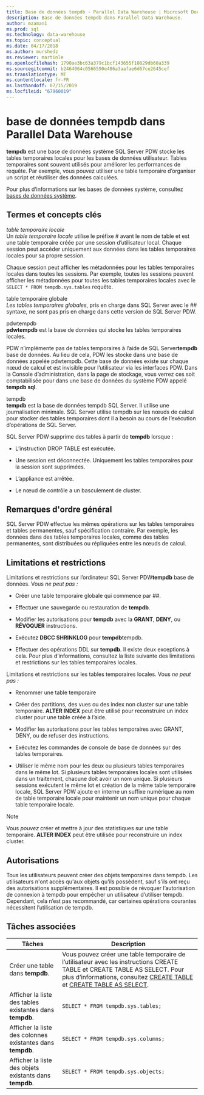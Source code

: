 ```yaml
---
title: Base de données tempdb - Parallel Data Warehouse | Microsoft Docs
description: Base de données tempdb dans Parallel Data Warehouse.
author: mzaman1
ms.prod: sql
ms.technology: data-warehouse
ms.topic: conceptual
ms.date: 04/17/2018
ms.author: murshedz
ms.reviewer: martinle
ms.openlocfilehash: 1790ae3bc63a379c1bcf143655f10829db60a339
ms.sourcegitcommit: b2464064c0566590e486a3aafae6d67ce2645cef
ms.translationtype: MT
ms.contentlocale: fr-FR
ms.lasthandoff: 07/15/2019
ms.locfileid: "67960019"
---
```

# <a name="tempdb-database-in-parallel-data-warehouse"></a>base de données tempdb dans Parallel Data Warehouse
**tempdb** est une base de données système SQL Server PDW stocke les tables temporaires locales pour les bases de données utilisateur. Tables temporaires sont souvent utilisés pour améliorer les performances de requête. Par exemple, vous pouvez utiliser une table temporaire d’organiser un script et réutiliser des données calculées.  
  
Pour plus d’informations sur les bases de données système, consultez [bases de données système](system-databases.md).  
  
## <a name="Basics"></a>Termes et concepts clés  
*table temporaire locale*  
Un *table temporaire locale* utilise le préfixe # avant le nom de table et est une table temporaire créée par une session d’utilisateur local. Chaque session peut accéder uniquement aux données dans les tables temporaires locales pour sa propre session.  
  
Chaque session peut afficher les métadonnées pour les tables temporaires locales dans toutes les sessions. Par exemple, toutes les sessions peuvent afficher les métadonnées pour toutes les tables temporaires locales avec le `SELECT * FROM tempdb.sys.tables` requête.  
  
table temporaire globale  
*Les tables temporaires globales*, pris en charge dans SQL Server avec le ## syntaxe, ne sont pas pris en charge dans cette version de SQL Server PDW.  
  
pdwtempdb  
**pdwtempdb** est la base de données qui stocke les tables temporaires locales.  
  
PDW n’implémente pas de tables temporaires à l’aide de SQL Server**tempdb** base de données. Au lieu de cela, PDW les stocke dans une base de données appelée pdwtempdb. Cette base de données existe sur chaque nœud de calcul et est invisible pour l’utilisateur via les interfaces PDW. Dans la Console d’administration, dans la page de stockage, vous verrez ces soit comptabilisée pour dans une base de données du système PDW appelé **tempdb sql**.  
  
tempdb  
**tempdb** est la base de données tempdb SQL Server. Il utilise une journalisation minimale. SQL Server utilise tempdb sur les nœuds de calcul pour stocker des tables temporaires dont il a besoin au cours de l’exécution d’opérations de SQL Server.  
  
SQL Server PDW supprime des tables à partir de **tempdb** lorsque :  
  
-   L’instruction DROP TABLE est exécutée.  
  
-   Une session est déconnectée. Uniquement les tables temporaires pour la session sont supprimées.  
  
-   L’appliance est arrêtée.  
  
-   Le nœud de contrôle a un basculement de cluster.  
  
## <a name="general-remarks"></a>Remarques d'ordre général  
SQL Server PDW effectue les mêmes opérations sur les tables temporaires et tables permanentes, sauf spécification contraire. Par exemple, les données dans des tables temporaires locales, comme des tables permanentes, sont distribuées ou répliquées entre les nœuds de calcul.  
  
## <a name="LimitationsRestrictions"></a>Limitations et restrictions  
Limitations et restrictions sur l’ordinateur SQL Server PDW**tempdb** base de données. Vous *ne peut pas :*  
  
-   Créer une table temporaire globale qui commence par ##.  
  
-   Effectuer une sauvegarde ou restauration de **tempdb**.  
  
-   Modifier les autorisations pour **tempdb** avec la **GRANT**, **DENY**, ou **RÉVOQUER** instructions.  
  
-   Exécutez **DBCC SHRINKLOG** pour **tempdb**tempdb.  
  
-   Effectuer des opérations DDL sur **tempdb**. Il existe deux exceptions à cela. Pour plus d’informations, consultez la liste suivante des limitations et restrictions sur les tables temporaires locales.  
  
Limitations et restrictions sur les tables temporaires locales. Vous *ne peut pas :*  
  
-   Renommer une table temporaire  
  
-   Créer des partitions, des vues ou des index non cluster sur une table temporaire. **ALTER INDEX** peut être utilisé pour reconstruire un index cluster pour une table créée à l’aide.  
  
-   Modifier les autorisations pour les tables temporaires avec GRANT, DENY, ou de refuser des instructions.  
  
-   Exécutez les commandes de console de base de données sur des tables temporaires.  
  
-   Utiliser le même nom pour les deux ou plusieurs tables temporaires dans le même lot. Si plusieurs tables temporaires locales sont utilisées dans un traitement, chacune doit avoir un nom unique. Si plusieurs sessions exécutent le même lot et création de la même table temporaire locale, SQL Server PDW ajoute en interne un suffixe numérique au nom de table temporaire locale pour maintenir un nom unique pour chaque table temporaire locale.  
  
> [!NOTE]  
> Vous *pouvez* créer et mettre à jour des statistiques sur une table temporaire. **ALTER INDEX** peut être utilisée pour reconstruire un index cluster.  
  
## <a name="permissions"></a>Autorisations  
Tous les utilisateurs peuvent créer des objets temporaires dans tempdb. Les utilisateurs n'ont accès qu'aux objets qu'ils possèdent, sauf s'ils ont reçu des autorisations supplémentaires. Il est possible de révoquer l’autorisation de connexion à tempdb pour empêcher un utilisateur d’utiliser tempdb. Cependant, cela n’est pas recommandé, car certaines opérations courantes nécessitent l’utilisation de tempdb.  
  
## <a name="RelatedTasks"></a>Tâches associées  
  
|Tâches|Description|  
|---------|---------------|  
|Créer une table dans **tempdb**.|Vous pouvez créer une table temporaire de l’utilisateur avec les instructions CREATE TABLE et CREATE TABLE AS SELECT. Pour plus d’informations, consultez [CREATE TABLE](../t-sql/statements/create-table-azure-sql-data-warehouse.md) et [CREATE TABLE AS SELECT](../t-sql/statements/create-table-as-select-azure-sql-data-warehouse.md).|  
|Afficher la liste des tables existantes dans **tempdb**.|`SELECT * FROM tempdb.sys.tables;`|  
|Afficher la liste des colonnes existantes dans **tempdb**.|`SELECT * FROM tempdb.sys.columns;`|  
|Afficher la liste des objets existants dans **tempdb**.|`SELECT * FROM tempdb.sys.objects;`|  
  
<!-- MISSING LINKS 
## See Also  
[Common Metadata Query Examples &#40;SQL Server PDW&#41;](../sqlpdw/common-metadata-query-examples-sql-server-pdw.md)  
-->
  
